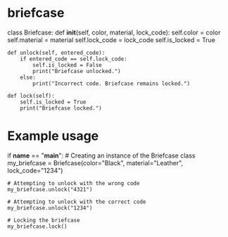 # briefcase
class Briefcase:
    def __init__(self, color, material, lock_code):
        self.color = color
        self.material = material
        self.lock_code = lock_code
        self.is_locked = True

    def unlock(self, entered_code):
        if entered_code == self.lock_code:
            self.is_locked = False
            print("Briefcase unlocked.")
        else:
            print("Incorrect code. Briefcase remains locked.")

    def lock(self):
        self.is_locked = True
        print("Briefcase locked.")

# Example usage
if __name__ == "__main__":
    # Creating an instance of the Briefcase class
    my_briefcase = Briefcase(color="Black", material="Leather", lock_code="1234")

    # Attempting to unlock with the wrong code
    my_briefcase.unlock("4321")

    # Attempting to unlock with the correct code
    my_briefcase.unlock("1234")

    # Locking the briefcase
    my_briefcase.lock()

